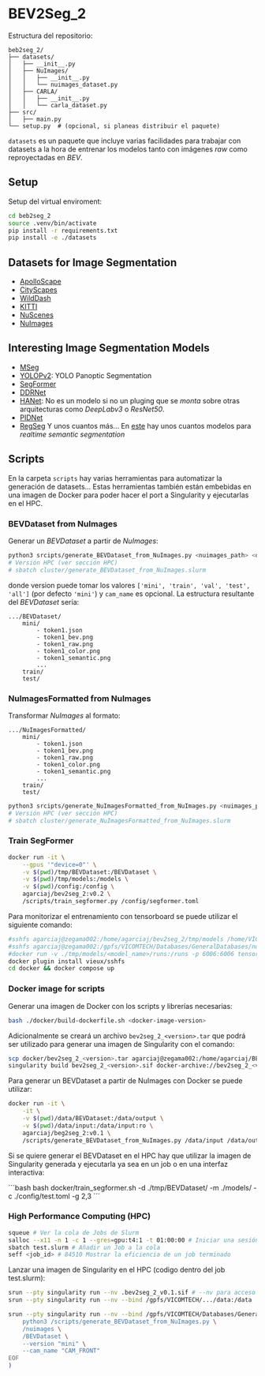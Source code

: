 # BEV2Seg_2

Estructura del repositorio:
```
beb2seg_2/
├── datasets/
│   ├── __init__.py
│   ├── NuImages/
│   │   ├── __init__.py
│   │   └── nuimages_dataset.py
│   ├── CARLA/
│   │   ├── __init__.py
│   │   └── carla_dataset.py
├── src/
│   ├── main.py
└── setup.py  # (opcional, si planeas distribuir el paquete)

```

`datasets` es un paquete que incluye varias facilidades para trabajar con datasets a la hora de entrenar los modelos tanto con imágenes _raw_ como reproyectadas en _BEV_. 

## Setup
Setup del virtual enviroment:
```bash
cd beb2seg_2
source .venv/bin/activate
pip install -r requirements.txt
pip install -e ./datasets
```

## Datasets for Image Segmentation
- [ApolloScape](https://apolloscape.auto/index.html)
- [CityScapes](https://github.com/mcordts/cityscapesScripts)
- [WildDash](https://www.wilddash.cc/)
- [KITTI](https://www.cvlibs.net/datasets/kitti/index.php)
- [NuScenes]()
- [NuImages](https://github.com/nutonomy/nuscenes-devkit)

## Interesting Image Segmentation Models
- [MSeg](https://github.com/mseg-dataset/mseg-semantic)
- [YOLOPv2](https://github.com/CAIC-AD/YOLOPv2): YOLO Panoptic Segmentation
- [SegFormer](https://huggingface.co/docs/transformers/model_doc/segformer)
- [DDRNet](https://github.com/ydhongHIT/DDRNet)
- [HANet](https://github.com/shachoi/HANet): No es un modelo si no un pluging que se _monta_ sobre otras arquitecturas como _DeepLabv3_ o _ResNet50_.
- [PIDNet](https://github.com/XuJiacong/PIDNet)
- [RegSeg](https://github.com/RolandGao/RegSeg)
Y unos cuantos más... En [este](https://github.com/zh320/realtime-semantic-segmentation-pytorch) hay unos cuantos modelos para _realtime semantic segmentation_ 



## Scripts
En la carpeta `scripts` hay varias herramientas para automatizar la generación de datasets... Estas herramientas también están embebidas en una imagen de Docker para poder hacer el port a Singularity y ejecutarlas en el HPC.

### BEVDataset from NuImages
Generar un _BEVDataset_ a partir de _NuImages_:
```bash
python3 srcipts/generate_BEVDataset_from_NuImages.py <nuimages_path> <output_path> --version <version> --cam_name "CAM_FRONT"
# Versión HPC (ver sección HPC)
# sbatch cluster/generate_BEVDataset_from_NuImages.slurm
```

donde version puede tomar los valores `['mini', 'train', 'val', 'test', 'all']` (por defecto `'mini'`) y `cam_name` es opcional. La estructura resultante del _BEVDataset_ sería:
```
.../BEVDataset/
    mini/
        - token1.json
        - token1_bev.png
        - token1_raw.png
        - token1_color.png
        - token1_semantic.png
        ...
    train/
    test/
```

### NuImagesFormatted from NuImages
Transformar _NuImages_ al formato:
```
.../NuImagesFormatted/
    mini/
        - token1.json
        - token1_bev.png
        - token1_raw.png
        - token1_color.png
        - token1_semantic.png
        ...
    train/
    test/
```
```bash
python3 srcipts/generate_NuImagesFormatted_from_NuImages.py <nuimages_path> <output_path> --version <version> --cam_name "CAM_FRONT"
# Versión HPC (ver sección HPC)
# sbatch cluster/generate_NuImagesFormatted_from_NuImages.slurm
```


### Train SegFormer
```bash
docker run -it \
    --gpus '"device=0"' \
    -v $(pwd)/tmp/BEVDataset:/BEVDataset \
    -v $(pwd)/tmp/models:/models \
    -v $(pwd)/config:/config \
    agarciaj/bev2seg_2:v0.2 \
    /scripts/train_segformer.py /config/segformer.toml
```

Para monitorizar el entrenamiento con tensorboard se puede utilizar el siguiente comando:

```bash
#sshfs agarciaj@zegama002:/home/agarciaj/bev2seg_2/tmp/models /home/VICOMTECH/agarciaj/GitLab/bev2seg_2/tmp/models
#sshfs agarciaj@zegama002:/gpfs/VICOMTECH/Databases/GeneralDatabases/nuImages /workspaces/bev2seg_2/tmp/NuImages
#docker run -v ./tmp/models/<model_name>/runs:/runs -p 6006:6006 tensorflow/tensorflow tensorboard --logdir /runs
docker plugin install vieux/sshfs
cd docker && docker compose up
```

### Docker image for scripts
Generar una imagen de Docker con los scripts y librerías necesarias:
```bash
bash ./docker/build-dockerfile.sh <docker-image-version>
```

Adicionalmente se creará un archivo `bev2seg_2_<version>.tar` que podrá ser utilizado para generar una imagen de Singularity con el comando:
```bash
scp docker/bev2seg_2_<version>.tar agarciaj@zegama002:/home/agarciaj/BEV2SEG_2
singularity build bev2seg_2_<version>.sif docker-archive://bev2seg_2_<version>.tar # Desde Zegama
```

Para generar un BEVDataset a partir de NuImages con Docker se puede utilizar:
```bash
docker run -it \
    -it \
    -v $(pwd)/data/BEVDataset:/data/output \
    -v $(pwd)/data/input:/data/input:ro \
    agarciaj/beg2seg_2:v0.1 \
    /scripts/generate_BEVDataset_from_NuImages.py /data/input /data/output --version "mini" --cam_name "CAM_FRONT"
```

Si se quiere generar el BEVDataset en el HPC hay que utilizar la imagen de Singularity generada y ejecutarla ya sea en un job o en una interfaz interactiva:

´´´bash
bash docker/train_segformer.sh -d ./tmp/BEVDataset/ -m ./models/ -c ./config/test.toml -g 2,3
´´´

### High Performance Computing (HPC)
```bash
squeue # Ver la cola de Jobs de Slurm
salloc --x11 -n 1 -c 1 --gres=gpu:t4:1 -t 01:00:00 # Iniciar una sesión interactiva
sbatch test.slurm # Añadir un Job a la cola
seff <job_id> # 84510 Mostrar la eficiencia de un job terminado
```

Lanzar una imagen de Singularity en el HPC (codigo dentro del job test.slurm):

```bash
srun --pty singularity run --nv .bev2seg_2_v0.1.sif # --nv para acceso a GPU
srun --pty singularity run --nv --bind /gpfs/VICOMTECH/.../data:/data .bev2seg_2_v0.1.sif
```

```bash
srun --pty singularity run --nv --bind /gpfs/VICOMTECH/Databases/GeneralDatabases/nuImages/:/nuimages --bind /gpfs/VICOMTECH/home/agarciaj/BEV2SEG_2/BEVDataset/:/BEVDataset ./bev2seg_2_v0.1.sif $(cat <<EOF
    python3 /scripts/generate_BEVDataset_from_NuImages.py \
    /nuimages \
    /BEVDataset \
    --version "mini" \
    --cam_name "CAM_FRONT"
EOF
)
```